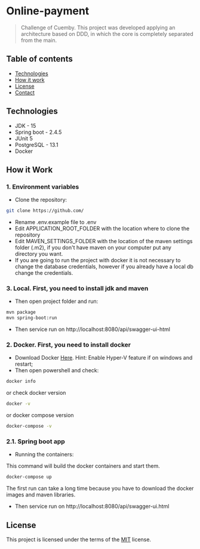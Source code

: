 # Online-payment
> Challenge of Cuemby. This project was developed applying an architecture based on DDD, in which the core is completely separated from the main.

## Table of contents
* [Technologies](#technologies)
* [How it work](#how-work)
* [License](#license)
* [Contact](#contact)

## Technologies
* JDK - 15
* Spring boot - 2.4.5
* JUnit 5
* PostgreSQL - 13.1
* Docker

## How it Work
### **1. Environment variables**
* Clone the repository:
```bash
git clone https://github.com/
```
* Rename .env.example file to .env
* Edit APPLICATION_ROOT_FOLDER with the location where to clone the repository
* Edit MAVEN_SETTINGS_FOLDER with the location of the maven settings folder (.m2), if you don't have maven on your computer put any directory you want.
* If you are going to run the project with docker it is not necessary to change the database credentials, however if you already have a local db change the credentials.

### **3. Local. First, you need to install jdk and maven**

* Then open project folder and run:
```bash
mvn package
mvn spring-boot:run
```

* Then service run on http://localhost:8080/api/swagger-ui-html

### **2. Docker. First, you need to install docker**

* Download Docker [Here](https://docs.docker.com/docker-for-windows/install/). Hint: Enable Hyper-V feature if on windows and restart;
* Then open powershell and check:
```bash
docker info
```
or check docker version
```bash
docker -v
```
or docker compose version
```bash
docker-compose -v
```
### **2.1. Spring boot app**


* Running the containers:

This command will build the docker containers and start them.
```bash
docker-compose up
```
The first run can take a long time because you have to download the docker images and maven libraries.

* Then service run on http://localhost:8080/api/swagger-ui.html

## License
This project is licensed under the terms of the [MIT](https://choosealicense.com/licenses/mit/) license.
